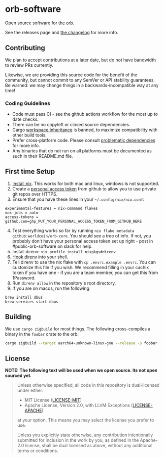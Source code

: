 # orb-software

Open source software for [the orb][inside-orb].

See the releases page and [the changelog](CHANGELOG.md) for more info.

## Contributing

We plan to accept contributions at a later date, but do not have bandwidth to review PRs
currently.

Likewise, we are providing this source code for the benefit of the community, but cannot
commit to any SemVer or API stability guarantees. Be warned: we may change things in a
backwards-incompatible way at any time!

### Coding Guidelines

- Code must pass CI - see the github actions workflow for the most up to date checks.
- There can be no copyleft or closed source dependencies.
- Cargo [workspace inheritance] is banned, to maximize compatibility with other build
  tools.
- Prefer cross-platform code. Please consult [problematic dependencies][prob deps] for
  more info.
- Any binaries that do not run on all platforms must be documented as such in their
  README.md file.

## First time Setup

1. [Install nix][nix]. This works for both mac and linux, windows is not supported.
2. Create a [personal access token][pac] from github to allow you to use private git
   repos over HTTPS.
3. Ensure that you have these lines in your `~/.config/nix/nix.conf`:

```
experimental-features = nix-command flakes
max-jobs = auto
access-tokens = github.com=ghp_PUT_YOUR_PERSONAL_ACCESS_TOKEN_FROM_GITHUB_HERE
```

4. Test everything works so far by running `nix flake metadata github:worldcoin/orb-core`. You should see a tree of
   info. If not, you probably don't have your personal access token set up right - post in #public-orb-software on slack
   for help.
5. Install direnv: `nix profile install nixpkgs#direnv`
6. [Hook direnv](https://direnv.net/docs/hook.html) into your shell.
7. Tell direnv to use the nix flake with `cp .envrc.example .envrc`. You can customize this file if you wish. We
   recommend filling in your cachix token if you have one - if you are a team member, you can get this from 1Password.
8. Run `direnv allow` in the repository's root directory.
9. If you are on macos, run the following:

```
brew install dbus
brew services start dbus
```

## Building

We use `cargo zigbuild` for most things. The following cross-compiles a binary
in the `foobar` crate to the orb:

```bash
cargo zigbuild --target aarch64-unknown-linux-gnu --release -p foobar
```

## License

**NOTE: The following text will be used when we open source. Its not open sourced yet.**

> Unless otherwise specified, all code in this repository is dual-licensed under either:
>
> - MIT License ([LICENSE-MIT](LICENSE-MIT))
> - Apache License, Version 2.0, with LLVM Exceptions ([LICENSE-APACHE](LICENSE-APACHE))
>
> at your option. This means you may select the license you prefer to use.
>
> Unless you explicitly state otherwise, any contribution intentionally submitted for inclusion
> in the work by you, as defined in the Apache-2.0 license, shall be dual licensed as above,
> without any additional terms or conditions.

[nix]: https://nixos.org/download.html
[pac]: https://docs.github.com/en/authentication/keeping-your-account-and-data-secure/managing-your-personal-access-tokens#creating-a-personal-access-token-classic
[workspace inheritance]: https://doc.rust-lang.org/cargo/reference/workspaces.html#the-package-table
[prob deps]: problematic-deps/
[inside-orb]: https://worldcoin.org/blog/engineering/opening-orb-look-inside-worldcoin-biometric-imaging-device
